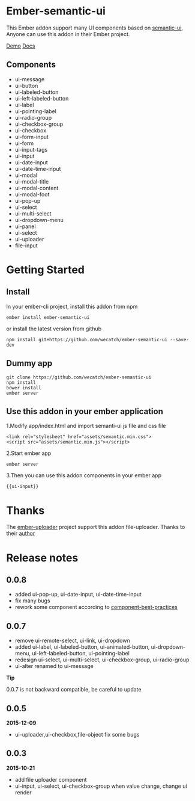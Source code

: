 # Ember-semantic-ui

This Ember addon support many UI components based on [semantic-ui](http://semantic-ui.com), Anyone can use this addon in their Ember project. 


[Demo](http://wecatch.me/ember-semantic-ui/demo/)
[Docs](http://wecatch.me/ember-semantic-ui/docs/)



## Components

- ui-message
- ui-button
- ui-labeled-button
- ui-left-labeled-button
- ui-label
- ui-pointing-label
- ui-radio-group
- ui-checkbox-group
- ui-checkbox
- ui-form-input
- ui-form
- ui-input-tags
- ui-input
- ui-date-input
- ui-date-time-input
- ui-modal
- ui-modal-title
- ui-modal-content
- ui-modal-foot
- ui-pop-up
- ui-select
- ui-multi-select
- ui-dropdown-menu
- ui-panel
- ui-select
- ui-uploader
- file-input

# Getting Started

## Install

In your ember-cli project, install this addon from npm 

```
ember install ember-semantic-ui
```

or install the latest version from github

```
npm install git+https://github.com/wecatch/ember-semantic-ui --save-dev
```

## Dummy app

```
git clone https://github.com/wecatch/ember-semantic-ui
npm install
bower install
ember server
```

## Use this addon in your ember application


1.Modify app/index.html and import semanti-ui js file and css file


```
<link rel="stylesheet" href="assets/semantic.min.css">
<script src="assets/semantic.min.js"></script>
```


2.Start ember app 


```
ember server 
```


3.Then you can use this addon components in your ember app 


```
{{ui-input}}
```


# Thanks 

The [ember-uploader](https://github.com/benefitcloud/ember-uploader) project support this addon file-uploader. Thanks to their [author](https://github.com/benefitcloud)

# Release notes

## 0.0.8

- added ui-pop-up, ui-date-input, ui-date-time-input
- fix many bugs
- rework some component according to [component-best-practices](https://poteto.github.io/component-best-practices/)


## 0.0.7 

- remove ui-remote-select, ui-link, ui-dropdown
- added ui-label, ui-labeled-button, ui-animated-button, ui-dropdown-menu, ui-left-labeled-button, ui-pointing-label
- redesign ui-select, ui-multi-select, ui-checkbox-group, ui-radio-group
- ui-alter renamed to ui-message


**Tip**

0.0.7 is not backward compatible, be careful to update


## 0.0.5 

**2015-12-09**

- ui-uploader,ui-checkbox,file-object fix some bugs 

## 0.0.3 

**2015-10-21**

- add file uploader component
- ui-input, ui-select, ui-checkbox-group when value change, change ui render
